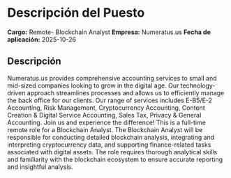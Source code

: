 # Descripción del Puesto

**Cargo:** Remote- Blockchain Analyst
**Empresa:** Numeratus.us
**Fecha de aplicación:** 2025-10-26

## Descripción


Numeratus.us provides comprehensive accounting services to small and mid-sized companies looking to grow in the digital age. Our technology-driven approach streamlines processes and allows us to efficiently manage the back office for our clients. Our range of services includes E-B5/E-2 Accounting, Risk Management, Cryptocurrency Accounting, Content Creation & Digital Service Accounting, Sales Tax, Privacy & General Accounting. Join us and experience the difference! 
This is a full-time remote role for a Blockchain Analyst. The Blockchain Analyst will be responsible for conducting detailed blockchain analysis, integrating and interpreting cryptocurrency data, and supporting finance-related tasks associated with digital assets. The role requires thorough analytical skills and familiarity with the blockchain ecosystem to ensure accurate reporting and insightful analysis.

